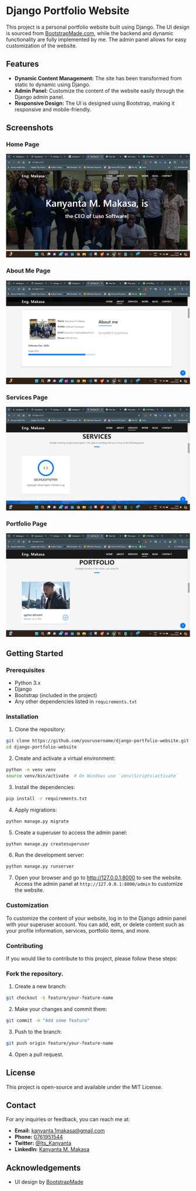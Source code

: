 # Django Portfolio Website

This project is a personal portfolio website built using Django. The UI design is sourced from [BootstrapMade.com](https://bootstrapmade.com/), while the backend and dynamic functionality are fully implemented by me. The admin panel allows for easy customization of the website.

## Features

- **Dynamic Content Management:** The site has been transformed from static to dynamic using Django.
- **Admin Panel:** Customize the content of the website easily through the Django admin panel.
- **Responsive Design:** The UI is designed using Bootstrap, making it responsive and mobile-friendly.

## Screenshots

### Home Page
![Home Page](./ss/Screenshot378.png)

### About Me Page
![About Me Page](./ss/Screenshot379.png)

### Services Page
![Services Page](./ss/Screenshot380.png)

### Portfolio Page
![Portfolio Page](./ss/Screenshot381.png)

## Getting Started

### Prerequisites

- Python 3.x
- Django
- Bootstrap (included in the project)
- Any other dependencies listed in `requirements.txt`

### Installation

1. Clone the repository:

```bash
git clone https://github.com/yourusername/django-portfolio-website.git
cd django-portfolio-website
```
2. Create and activate a virtual environment:

```bash
python -m venv venv
source venv/bin/activate  # On Windows use `venv\Scripts\activate`
```

3. Install the dependencies:

```bash
pip install -r requirements.txt
```

4. Apply migrations:

```bash
python manage.py migrate
```

5. Create a superuser to access the admin panel:
   
```bash
python manage.py createsuperuser
```
6. Run the development server:
```bash
python manage.py runserver
```
7. Open your browser and go to http://127.0.0.1:8000 to see the website. Access the admin panel at `http://127.0.0.1:8000/admin` to customize the website.

### Customization
To customize the content of your website, log in to the Django admin panel with your superuser account. You can add, edit, or delete content such as your profile information, services, portfolio items, and more.

### Contributing
If you would like to contribute to this project, please follow these steps:

### Fork the repository.

1. Create a new branch:

```bash
git checkout -b feature/your-feature-name
```
2. Make your changes and commit them:
```bash
git commit -m "Add some feature"
```
3. Push to the branch:
```bash
git push origin feature/your-feature-name
```
4. Open a pull request.


## License
This project is open-source and available under the MIT License.

## Contact

For any inquiries or feedback, you can reach me at:

- **Email:** [kanyanta.1makasa@gmail.com](mailto:kanyanta.1makasa@gmail.com)
- **Phone:** [0761951544](tel:+260761951544)
- **Twitter:** [@Its_Kanyanta](https://twitter.com/Its_Kanyanta)
- **LinkedIn:** [Kanyanta M. Makasa](https://www.linkedin.com/in/kanyanta-makasa)

## Acknowledgements

- UI design by [BootstrapMade](https://bootstrapmade.com/)

